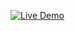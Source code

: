 [![Live Demo](https://img.shields.io/badge/Live%20Demo-Click%20Here-purple?style=for-the-badge)](https://ash-dot-coder.github.io/LIve-Class-Work/Live%20Class/Module-4/Temp[Not-project]/Sticky-Notes-2/)